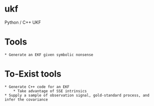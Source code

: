 # ukf
Python / C++ UKF


# Tools
    * Generate an EKF given symbolic nonsense

# To-Exist tools
    * Generate C++ code for an EKF
        * Take advantage of SSE intrinsics
    * Supply a sample of observation signal, gold-standard process, and infer the covariance
